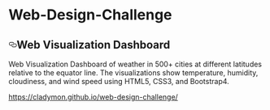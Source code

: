 # Web-Design-Challenge
<div class="Box-body">
        <article class="markdown-body entry-content p-5" itemprop="text"><h1><a id="user-content-web-visualization-dashboard" class="anchor" aria-hidden="true" href="#web-visualization-dashboard"><svg class="octicon octicon-link" viewBox="0 0 16 16" version="1.1" width="16" height="16" aria-hidden="true"><path fill-rule="evenodd" d="M4 9h1v1H4c-1.5 0-3-1.69-3-3.5S2.55 3 4 3h4c1.45 0 3 1.69 3 3.5 0 1.41-.91 2.72-2 3.25V8.59c.58-.45 1-1.27 1-2.09C10 5.22 8.98 4 8 4H4c-.98 0-2 1.22-2 2.5S3 9 4 9zm9-3h-1v1h1c1 0 2 1.22 2 2.5S13.98 12 13 12H9c-.98 0-2-1.22-2-2.5 0-.83.42-1.64 1-2.09V6.25c-1.09.53-2 1.84-2 3.25C6 11.31 7.55 13 9 13h4c1.45 0 3-1.69 3-3.5S14.5 6 13 6z"></path></svg></a>Web Visualization Dashboard</h1>
<p>Web Visualization Dashboard of weather in 500+ cities at different latitudes relative to the equator line. The visualizations show temperature, humidity, cloudiness, and wind speed using HTML5, CSS3, and Bootstrap4.</p>
<p><a href="https://du.bootcampcontent.com/ladymonc/web-design-challenge/" rel="nofollow">https://cladymon.github.io/web-design-challenge/</a></p>
</article>
      </div>
